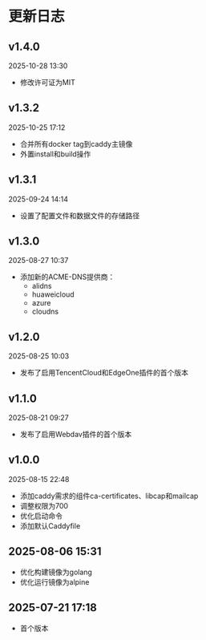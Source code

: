 # 更新日志

## v1.4.0

2025-10-28 13:30

- 修改许可证为MIT

## v1.3.2

2025-10-25 17:12

- 合并所有docker tag到caddy主镜像
- 外置install和build操作

## v1.3.1

2025-09-24 14:14

- 设置了配置文件和数据文件的存储路径

## v1.3.0

2025-08-27 10:37

- 添加新的ACME-DNS提供商：
  - alidns
  - huaweicloud
  - azure
  - cloudns

## v1.2.0

2025-08-25 10:03

- 发布了启用TencentCloud和EdgeOne插件的首个版本

## v1.1.0

2025-08-21 09:27

- 发布了启用Webdav插件的首个版本

## v1.0.0

2025-08-15 22:48

- 添加caddy需求的组件ca-certificates、libcap和mailcap
- 调整权限为700
- 优化启动命令
- 添加默认Caddyfile

## 2025-08-06 15:31

- 优化构建镜像为golang
- 优化运行镜像为alpine

## 2025-07-21 17:18

- 首个版本
